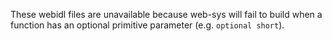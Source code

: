 These webidl files are unavailable because web-sys will fail to build when a function has an 
optional primitive parameter (e.g. `optional short`).
